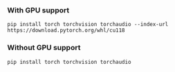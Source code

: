 ### With GPU support
```shell
pip install torch torchvision torchaudio --index-url https://download.pytorch.org/whl/cu118
```

### Without GPU support
```shell
pip install torch torchvision torchaudio
```
